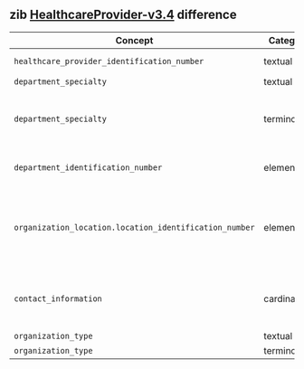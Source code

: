 ## zib [HealthcareProvider-v3.4](https://zibs.nl/wiki/HealthcareProvider-v3.4(2020EN)) difference

| Concept         | Category          | Description                             | 
|-----------------|-------------------|-----------------------------------------|
|`healthcare_provider_identification_number` | textual | Replaced the Dutch context (URA, AGB) with NIDHI and CBE. |
|`department_specialty` | textual | Removed the Dutch context. |
|`department_specialty` | terminology | Replaced values in ValueSet DepartmentSpecialty with a defined list of SNOMED codes and included SNOMED codes for Unknown and Other. |
|`department_identification_number` | element | Added a new element that specifies an Organization's internal identification number for its departments. |
|`organization_location.location_identification_number` | element | Renamed LocationNumber to LocationIdentificationNumber to align with HealthcareProviderIdentificationNumber and DepartmentIdentificationNumber. The name is also more explicit about what it represents. | 
|`contact_information` | cardinality | Loosened cardinality from 0..1 to 0..* based on the changes made to the CBB ConctactInformation. Widening the cardinality here allows for capturing all contact information necessary. |
|`organization_type` | textual | Removed the Dutch context. | 
|`organization_type` | terminology| Removed ValueSet OrganizationType. | 
